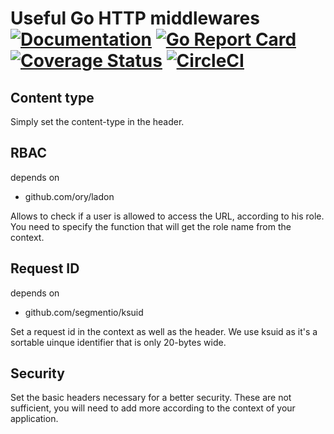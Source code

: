 # Useful Go HTTP middlewares [![Documentation](https://godoc.org/github.com/vincentserpoul/gohttpmw?status.svg)](http://godoc.org/github.com/<username>/<library>) [![Go Report Card](https://goreportcard.com/badge/github.com/vincentserpoul/gohttpmw)](https://goreportcard.com/report/github.com/vincentserpoul/gohttpmw) [![Coverage Status](https://coveralls.io/repos/github/vincentserpoul/gohttpmw/badge.svg?branch=master)](https://coveralls.io/github/vincentserpoul/gohttpmw?branch=master) [![CircleCI](https://circleci.com/gh/vincentserpoul/gohttpmw.svg?style=svg)](https://circleci.com/gh/vincentserpoul/gohttpmw)

## Content type

Simply set the content-type in the header.

## RBAC

depends on

- github.com/ory/ladon

Allows to check if a user is allowed to access the URL, according to his role.
You need to specify the function that will get the role name from the context.

## Request ID

depends on

- github.com/segmentio/ksuid

Set a request id in the context as well as the header.
We use ksuid as it's a sortable uinque identifier that is only 20-bytes wide.

## Security

Set the basic headers necessary for a better security.
These are not sufficient, you will need to add more according to the context of your application.

